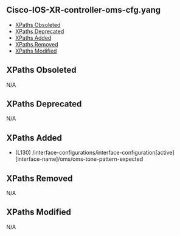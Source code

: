 ## Cisco-IOS-XR-controller-oms-cfg.yang

- [XPaths Obsoleted](#xpaths-obsoleted)
- [XPaths Deprecated](#xpaths-deprecated)
- [XPaths Added](#xpaths-added)
- [XPaths Removed](#xpaths-removed)
- [XPaths Modified](#xpaths-modified)

## XPaths Obsoleted

N/A

## XPaths Deprecated

N/A

## XPaths Added

- (L130)	/interface-configurations/interface-configuration[active][interface-name]/oms/oms-tone-pattern-expected

## XPaths Removed

N/A

## XPaths Modified

N/A

